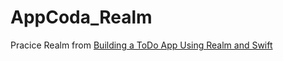# AppCoda_Realm

Pracice Realm from [Building a ToDo App Using Realm and Swift](http://www.appcoda.com/realm-database-swift/)
